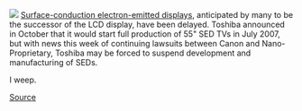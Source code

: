 [![](http://bp2.blogger.com/_kfv2ADnjgQg/RZuqievYGNI/AAAAAAAAAE0/KY0nsrwM9SE/s400/2006_02.gif)](http://bp2.blogger.com/_kfv2ADnjgQg/RZuqievYGNI/AAAAAAAAAE0/KY0nsrwM9SE/s1600-h/2006_02.gif) [Surface-conduction electron-emitted displays](http://en.wikipedia.org/wiki/Surface-conduction_electron-emitter_display), anticipated by many to be the successor of the LCD display, have been delayed. Toshiba announced in October that it would start full production of 55" SED TVs in July 2007, but with news this week of continuing lawsuits between Canon and Nano-Proprietary, Toshiba may be forced to suspend development and manufacturing of SEDs.  
  
I weep.  
  
[Source](http://www.dailytech.com/article.aspx?newsid=5529)